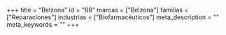 +++
title = "Belzona"
id = "88"
marcas = ["Belzona"]
familias = ["Reparaciones"]
industrias = ["Biofarmacéuticos"]
meta_description = ""
meta_keywords = ""
+++
